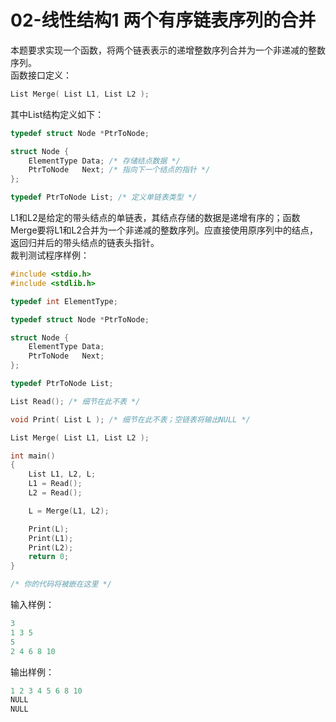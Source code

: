 # 02-线性结构1 两个有序链表序列的合并

本题要求实现一个函数，将两个链表表示的递增整数序列合并为一个非递减的整数序列。  
函数接口定义：

```C
List Merge( List L1, List L2 );
```

其中List结构定义如下：

```C
typedef struct Node *PtrToNode;

struct Node {
    ElementType Data; /* 存储结点数据 */
    PtrToNode   Next; /* 指向下一个结点的指针 */
};

typedef PtrToNode List; /* 定义单链表类型 */
```

L1和L2是给定的带头结点的单链表，其结点存储的数据是递增有序的；函数Merge要将L1和L2合并为一个非递减的整数序列。应直接使用原序列中的结点，返回归并后的带头结点的链表头指针。  
裁判测试程序样例：

```C
#include <stdio.h>
#include <stdlib.h>

typedef int ElementType;

typedef struct Node *PtrToNode;

struct Node {
    ElementType Data;
    PtrToNode   Next;
};

typedef PtrToNode List;

List Read(); /* 细节在此不表 */

void Print( List L ); /* 细节在此不表；空链表将输出NULL */

List Merge( List L1, List L2 );

int main()
{
    List L1, L2, L;
    L1 = Read();
    L2 = Read();

    L = Merge(L1, L2);

    Print(L);
    Print(L1);
    Print(L2);
    return 0;
}

/* 你的代码将被嵌在这里 */
```

输入样例：

```C
3
1 3 5
5
2 4 6 8 10
```

输出样例：

```C
1 2 3 4 5 6 8 10 
NULL
NULL
```
